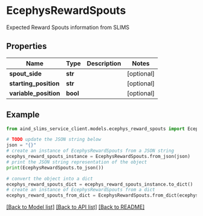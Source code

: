 # EcephysRewardSpouts

Expected Reward Spouts information from SLIMS

## Properties

Name | Type | Description | Notes
------------ | ------------- | ------------- | -------------
**spout_side** | **str** |  | [optional] 
**starting_position** | **str** |  | [optional] 
**variable_position** | **bool** |  | [optional] 

## Example

```python
from aind_slims_service_client.models.ecephys_reward_spouts import EcephysRewardSpouts

# TODO update the JSON string below
json = "{}"
# create an instance of EcephysRewardSpouts from a JSON string
ecephys_reward_spouts_instance = EcephysRewardSpouts.from_json(json)
# print the JSON string representation of the object
print(EcephysRewardSpouts.to_json())

# convert the object into a dict
ecephys_reward_spouts_dict = ecephys_reward_spouts_instance.to_dict()
# create an instance of EcephysRewardSpouts from a dict
ecephys_reward_spouts_from_dict = EcephysRewardSpouts.from_dict(ecephys_reward_spouts_dict)
```
[[Back to Model list]](../README.md#documentation-for-models) [[Back to API list]](../README.md#documentation-for-api-endpoints) [[Back to README]](../README.md)


